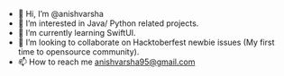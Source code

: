- 👋 Hi, I’m @anishvarsha
- 👀 I’m interested in Java/ Python related projects.
- 🌱 I’m currently learning SwiftUI.
- 💞️ I’m looking to collaborate on Hacktoberfest newbie issues (My first time to opensource community).
- 📫 How to reach me anishvarsha95@gmail.com

<!---
anishvarsha/anishvarsha is a ✨ special ✨ repository because its `README.md` (this file) appears on your GitHub profile.
You can click the Preview link to take a look at your changes.
--->
